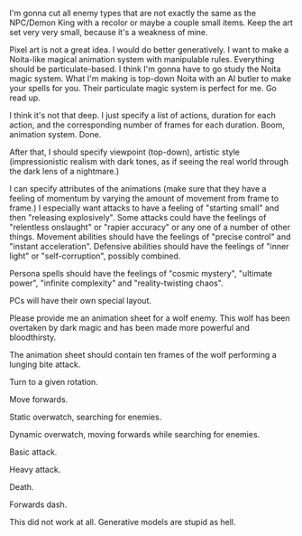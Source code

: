 I'm gonna cut all enemy types that are not exactly the same as the NPC/Demon King with a recolor or maybe a couple small items. Keep the art set very very small, because it's a weakness of mine.



Pixel art is not a great idea. I would do better generatively. I want to make a Noita-like magical animation system with manipulable rules. Everything should be particulate-based. I think I'm gonna have to go study the Noita magic system. What I'm making is top-down Noita with an AI butler to make your spells for you. Their particulate magic system is perfect for me. Go read up.




I think it's not that deep. I just specify a list of actions, duration for each action, and the corresponding number of frames for each duration. Boom, animation system. Done.

After that, I should specify viewpoint (top-down), artistic style (impressionistic realism with dark tones, as if seeing the real world through the dark lens of a nightmare.)

I can specify attributes of the animations (make sure that they have a feeling of momentum by varying the amount of movement from frame to frame.) I especially want attacks to have a feeling of "starting small" and then "releasing explosively". Some attacks could have the feelings of "relentless onslaught" or "rapier accuracy" or any one of a number of other things. Movement abilities should have the feelings of "precise control" and "instant acceleration". Defensive abilities should have the feelings of "inner light" or "self-corruption", possibly combined.

Persona spells should have the feelings of "cosmic mystery", "ultimate power", "infinite complexity" and "reality-twisting chaos".


PCs will have their own special layout.



Please provide me an animation sheet for a wolf enemy. This wolf has been overtaken by dark magic and has been made more powerful and bloodthirsty.

The animation sheet should contain ten frames of the wolf performing a lunging bite attack.

Turn to a given rotation.

Move forwards.

Static overwatch, searching for enemies.

Dynamic overwatch, moving forwards while searching for enemies.

Basic attack.

Heavy attack.

Death.

Forwards dash.


This did not work at all. Generative models are stupid as hell.